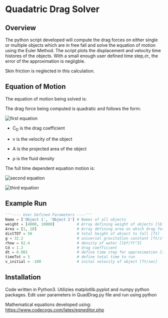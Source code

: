 # Quadatric Drag Solver

## Overview
The python script developed will compute the drag forces on either single or multiple objects which are in free fall and solve the equation of motion using the Euler Method. The script plots the displacement and velocity time histores of the objects. With a small enough user defined time step,`dt`, the error of the approximation is negligble. 

Skin friction is neglected in this calculation. 

## Equation of Motion
The equation of motion being solved is:

The drag force being computed is quadratic and follows the form:

![first equation](https://latex.codecogs.com/gif.latex?F_D&space;=&space;\frac{1}{2}{\rho}v^2C_dA) 

 * C<sub>D</sub> is the drag coefficient

 * v is the velocity of the object

 * A is the projected area of the object

 * &rho; is the fluid density

The full time dependent equation motion is:

![second equation](https://latex.codecogs.com/gif.latex?F_{net}=F_g&space;-&space;F_D)

![third equation](https://latex.codecogs.com/gif.latex?ma(t)=mg&space;-&space;\frac{1}{2}{\rho}v^2C_dA)

## Example Run

```python
'''---- User Defined Parameters ----'''
Name = ['Object 1', 'Object 2'] # Names of all objects
weight = [4000, 10000]          # Array defining weight of objects [lbf]
Area = [1, 10]                  # Array defining area on which drag force will be applied to [ft^2]
distTOT = 50                    # total height of object to fall [ft]
g = 32.2                        # universal gravitation constant [ft/s^2]
rhow = 62.4                     # density of water [lbf/ft^3]
Cd = 1.2                        # drag coefficient
dt = 0.001                      # define time step for approximation [sec]
timeTot = 5                     # define total time to run
v_initial = -100                # inital velocity of object [ft/sec]
```


## Installation
Code written in Python3. Utilizies matplotlib.pyplot and numpy python packages. Edit user parameters in QuadDrag.py file and run using python

Mathematical equations developed using: https://www.codecogs.com/latex/eqneditor.php


       
  
